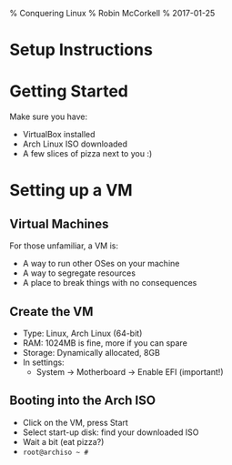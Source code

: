 % Conquering Linux
% Robin McCorkell
% 2017-01-25

# Setup Instructions

# Getting Started

Make sure you have:

* VirtualBox installed
* Arch Linux ISO downloaded
* A few slices of pizza next to you :)

# Setting up a VM

## Virtual Machines

For those unfamiliar, a VM is:

* A way to run other OSes on your machine
* A way to segregate resources
* A place to break things with no consequences

## Create the VM

* Type: Linux, Arch Linux (64-bit)
* RAM: 1024MB is fine, more if you can spare
* Storage: Dynamically allocated, 8GB
* In settings:
    - System -> Motherboard -> Enable EFI (important!)

## Booting into the Arch ISO

* Click on the VM, press Start
* Select start-up disk: find your downloaded ISO
* Wait a bit (eat pizza?)
* `root@archiso ~ #`